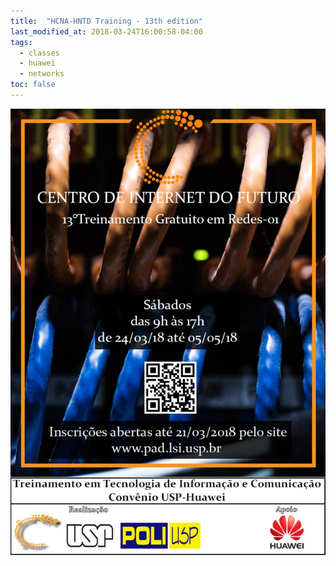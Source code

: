 ```yaml
---
title:  "HCNA-HNTD Training - 13th edition"
last_modified_at: 2018-03-24T16:00:58-04:00
tags:
  - classes
  - huawei
  - networks
toc: false
---
```


![](/assets/images/posts/2018-03-24-hntd-13.jpeg)
